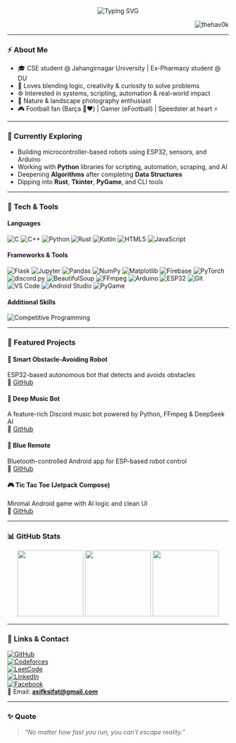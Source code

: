<p align="center">
  <img src="https://readme-typing-svg.demolab.com?font=Fira+Code&duration=4000&pause=500&center=true&width=600&lines=Hi+I'm+Mohammad+Asif+Khan+(Sifat)!;CS+Undergrad+%7C+Tech+Explorer+%7C+Robotics+Enthusiast;Pythonist+%7C+Photographer+%7C+Curious+Mind" alt="Typing SVG" />
</p>

<p align="right">
  <img src="https://komarev.com/ghpvc/?username=thehav0k&label=Profile%20Views&color=0e75b6&style=flat" alt="thehav0k" />
</p>

---

### ⚡ About Me  
- 🎓 CSE student @ Jahangirnagar University | Ex-Pharmacy student @ DU  
- 🧠 Loves blending logic, creativity & curiosity to solve problems  
- ⚙️ Interested in systems, scripting, automation & real-world impact  
- 📸 Nature & landscape photography enthusiast  
- 🎮 Football fan (Barça 💙❤️) | Gamer (eFootball) | Speedster at heart ⚡  

---

### 🚧 Currently Exploring  
- Building microcontroller-based robots using ESP32, sensors, and Arduino  
- Working with **Python** libraries for scripting, automation, scraping, and AI  
- Deepening **Algorithms** after completing **Data Structures**  
- Dipping into **Rust**, **Tkinter**, **PyGame**, and CLI tools  

---

### 🔧 Tech & Tools  

#### Languages  
![C](https://img.shields.io/badge/C-00599C?style=flat-square&logo=c&logoColor=white) 
![C++](https://img.shields.io/badge/C++-00599C?style=flat-square&logo=cpp&logoColor=white) 
![Python](https://img.shields.io/badge/Python-3776AB?style=flat-square&logo=python&logoColor=white) 
![Rust](https://img.shields.io/badge/Rust-000000?style=flat-square&logo=rust&logoColor=white) 
![Kotlin](https://img.shields.io/badge/Kotlin-7F52FF?style=flat-square&logo=kotlin&logoColor=white) 
![HTML5](https://img.shields.io/badge/HTML5-E34F26?style=flat-square&logo=html5&logoColor=white) 
![JavaScript](https://img.shields.io/badge/JavaScript-F7DF1E?style=flat-square&logo=javascript&logoColor=black)

#### Frameworks & Tools  
![Flask](https://img.shields.io/badge/Flask-000000?style=flat-square&logo=flask&logoColor=white) 
![Jupyter](https://img.shields.io/badge/Jupyter-F37626?style=flat-square&logo=jupyter&logoColor=white) 
![Pandas](https://img.shields.io/badge/Pandas-150458?style=flat-square&logo=pandas&logoColor=white) 
![NumPy](https://img.shields.io/badge/NumPy-013243?style=flat-square&logo=numpy&logoColor=white) 
![Matplotlib](https://img.shields.io/badge/Matplotlib-11557C?style=flat-square&logo=plotly&logoColor=white) 
![Firebase](https://img.shields.io/badge/Firebase-039BE5?style=flat-square&logo=firebase&logoColor=white) 
![PyTorch](https://img.shields.io/badge/PyTorch-EE4C2C?style=flat-square&logo=pytorch&logoColor=white) 
![discord.py](https://img.shields.io/badge/discord.py-5865F2?style=flat-square&logo=discord&logoColor=white) 
![BeautifulSoup](https://img.shields.io/badge/BeautifulSoup-000000?style=flat-square&logoColor=white) 
![FFmpeg](https://img.shields.io/badge/FFmpeg-007808?style=flat-square&logo=ffmpeg&logoColor=white) 
![Arduino](https://img.shields.io/badge/Arduino-00979D?style=flat-square&logo=arduino&logoColor=white) 
![ESP32](https://img.shields.io/badge/ESP32-323232?style=flat-square&logo=espressif&logoColor=white) 
![Git](https://img.shields.io/badge/Git-F05032?style=flat-square&logo=git&logoColor=white) 
![VS Code](https://img.shields.io/badge/VS_Code-007ACC?style=flat-square&logo=visual-studio-code&logoColor=white) 
![Android Studio](https://img.shields.io/badge/Android_Studio-3DDC84?style=flat-square&logo=android-studio&logoColor=white) 
![PyGame](https://img.shields.io/badge/PyGame-000000?style=flat-square&logo=pygame&logoColor=white)

#### Additional Skills  
![Competitive Programming](https://img.shields.io/badge/Competitive%20Programming-FFA500?style=flat-square&logo=codeforces&logoColor=white)

---

### 📂 Featured Projects  

#### 🚗 Smart Obstacle-Avoiding Robot  
ESP32-based autonomous bot that detects and avoids obstacles  
🔗 [GitHub](https://github.com/thehav0k/Smart-Obstacle-Avoiding-Robot)

#### 🎵 Deep Music Bot  
A feature-rich Discord music bot powered by Python, FFmpeg & DeepSeek AI  
🔗 [GitHub](https://github.com/thehav0k/Deep-Music-Bot)

#### 📱 Blue Remote  
Bluetooth-controlled Android app for ESP-based robot control  
🔗 [GitHub](https://github.com/thehav0k/Blue-Remote)

#### 🎮 Tic Tac Toe (Jetpack Compose)  
Minimal Android game with AI logic and clean UI  
🔗 [GitHub](https://github.com/thehav0k/Tic-Tac-Toe)

---

### 📊 GitHub Stats  

<p align="center">
  <img src="https://github-readme-stats.vercel.app/api?username=thehav0k&show_icons=true&theme=radical&hide_border=true" height="150" />
  <img src="https://github-readme-streak-stats.herokuapp.com/?user=thehav0k&theme=radical&hide_border=true" height="150"/>
  <img src="https://github-readme-stats.vercel.app/api/top-langs/?username=thehav0k&layout=compact&langs_count=12&theme=radical&hide_border=true" height="150"/>
</p>

---

### 🔗 Links & Contact  

[![GitHub](https://img.shields.io/badge/GitHub-181717?style=flat-square&logo=github)](https://github.com/thehav0k)  
[![Codeforces](https://img.shields.io/badge/Codeforces-445f9d?style=flat-square&logo=codeforces)](https://codeforces.com/profile/A.SIF.AT)  
[![LeetCode](https://img.shields.io/badge/LeetCode-FFA116?style=flat-square&logo=leetcode&logoColor=white)](https://leetcode.com/u/thehav0k/)  
[![LinkedIn](https://img.shields.io/badge/LinkedIn-0077B5?style=flat-square&logo=linkedin)](https://linkedin.com/in/mdasifkhansifat)  
[![Facebook](https://img.shields.io/badge/Facebook-1877F2?style=flat-square&logo=facebook&logoColor=white)](https://www.facebook.com/share/16eRxu4qEL/)  
📧 Email: **asifksifat@gmail.com**

---

### ✨ Quote  
> _“No matter how fast you run, you can't escape reality.”_
